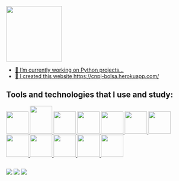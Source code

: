 <div align="left">
  <a href="https://github.com/FelipeBMoura">
  <img height="150em" src="https://github-readme-stats.vercel.app/api?username=FelipeBMoura&show_icons=true&theme=github_dark&include_all_commits=true&count_private=true"/>
<!-- <img height="150em" src="https://github-readme-stats.vercel.app/api/top-langs/?username=FelipeBMoura&layout=compact&langs_count=7&theme=github_dark"/> -->
</div>


- 🔭 I’m currently working on Python projects...
- 🔗 I created this website https://cnpj-bolsa.herokuapp.com/

## Tools and technologies that I use and study:
   
<a href = "https://www.python.org/"> <img src="https://cdn.jsdelivr.net/gh/devicons/devicon/icons/python/python-original-wordmark.svg" width="60" height="60"/>
<a href = "https://docs.oracle.com/en/java/"> <img src="https://www.vectorlogo.zone/logos/java/java-vertical.svg" width="60" height="75"/>
<a href = "https://git-scm.com/"> <img src="https://cdn.jsdelivr.net/gh/devicons/devicon/icons/git/git-plain-wordmark.svg" width="60" height="60"/>
<a href = "https://github.com/FelipeBMoura"> <img src="https://cdn.jsdelivr.net/gh/devicons/devicon/icons/github/github-original-wordmark.svg" width="60" height="60"/>
<a href = "https://code.visualstudio.com/"> <img src="https://www.vectorlogo.zone/logos/visualstudio_code/visualstudio_code-icon.svg" width="60" height="60"/>
<a href = "https://www.mongodb.com/"> <img src="https://cdn.jsdelivr.net/gh/devicons/devicon/icons/mongodb/mongodb-original-wordmark.svg" width="60" height="60"/>
<a href = "https://developer.mozilla.org/pt-BR/docs/Web/HTML"> <img src="https://cdn.jsdelivr.net/gh/devicons/devicon/icons/html5/html5-original-wordmark.svg" width="60" height="60"/>
<a href = "https://pandas.pydata.org/"> <img src="https://cdn.jsdelivr.net/gh/devicons/devicon/icons/pandas/pandas-original-wordmark.svg" width="60" height="60"/>
<a href = "https://numpy.org/"> <img src="https://cdn.jsdelivr.net/gh/devicons/devicon/icons/numpy/numpy-original.svg" width="60" height="60"/>
<a href = "https://www.mysql.com/"> <img src="https://cdn.jsdelivr.net/gh/devicons/devicon/icons/mysql/mysql-original-wordmark.svg" width="60" height="60"/>
<a href = "https://dash.plotly.com/"> <img src="https://www.vectorlogo.zone/logos/plot_ly/plot_ly-official.svg" width="60" height="60"/>
<a href = "https://www.djangoproject.com/"> <img src="https://cdn.worldvectorlogo.com/logos/django.svg" width="60" height="60"/>
  
##
  
<a href = "mailto:fittato@gmail.com"><img src="https://img.shields.io/badge/-Gmail-%23333?style=for-the-badge&logo=gmail&logoColor=red" target="_blank"></a>
<a href="https://www.linkedin.com/in/felipe-b-moura/" target="_blank"><img src="https://img.shields.io/badge/-LinkedIn-%230077B5?style=for-the-badge&logo=linkedin&logoColor=white" target="_blank"></a>
<a href="https://www.hackerrank.com/FelipeBmoura" target="_blank"><img src="https://img.shields.io/badge/-Hackerrank-2EC866?style=for-the-badge&logo=HackerRank&logoColor=white" target="_blank"></a> 
          
          
          
          
          
          
